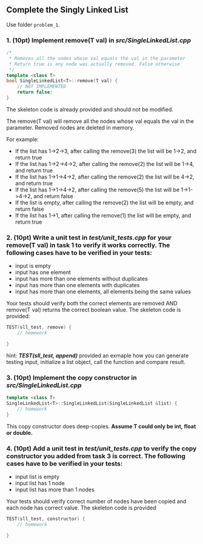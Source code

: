 ## Complete the Singly Linked List

Use folder ```problem_1```.

### 1. (10pt) Implement remove(T val) in ***src/SingleLinkedList.cpp***
```C++
/*
 * Removes all the nodes whose val equals the val in the parameter
 * Return true is any node was actually removed. False otherwise
 */
template <class T>
bool SingleLinkedList<T>::remove(T val) {
    // NOT IMPLEMENTED
    return false;
}
```
The skeleton code is already provided and should not be modified. 

The remove(T val) will remove all the nodes whose val equals the val in the parameter. Removed nodes are deleted in memory.

For example:
* If the list has 1->2->3, after calling the remove(3) the list will be 1->2, and return true
* If the list has 1->2->4->2, after calling the remove(2) the list will be 1->4, and return true
* If the list has 1->1->4->2, after calling the remove(2) the list will be 4->2, and return true
* If the list has 1->1->4->2, after calling the remove(5) the list will be 1->1->4->2, and return false
* If the list is empty, after calling the remove(2) the list will be empty, and return false
* If the list has 1->1, after calling the remove(1) the list will be empty, and return true


### 2. (10pt) Write a unit test in ***test/unit_tests.cpp*** for your remove(T val) in task 1 to verify it works correctly. The following cases have to be verified in your tests:

* input is empty
* input has one element
* input has more than one elements without duplicates
* input has more than one elements with duplicates
* input has more than one elements, all elements being the same values

Your tests should verify both the correct elements are removed AND remove(T val) returns the correct boolean value. The skeleton code is provided:

```C++
TEST(sll_test, remove) {
    // homework

}
```

hint: ***TEST(sll_test, append)*** provided an exmaple how you can generate testing input, initialize a list object, call the function and compare result.

### 3. (10pt) Implement the copy constructor in ***src/SingleLinkedList.cpp***
```C++
template <class T>
SingleLinkedList<T>::SingleLinkedList(SingleLinkedList &list) {
    // homework 
}
```
This copy constructor does deep-copies. **Assume T could only be int, float or double.**


### 4. (10pt) Add a unit test in ***test/unit_tests.cpp*** to verify the copy constructor you added from task 3 is correct. The following cases have to be verified in your tests:

* input list is empty
* input list has 1 node
* input list has more than 1 nodes

Your tests should verify correct number of nodes have been copied and each node has correct value. The skeleton code is provided

```C++
TEST(sll_test, constructor) {
    // homework

}
```


